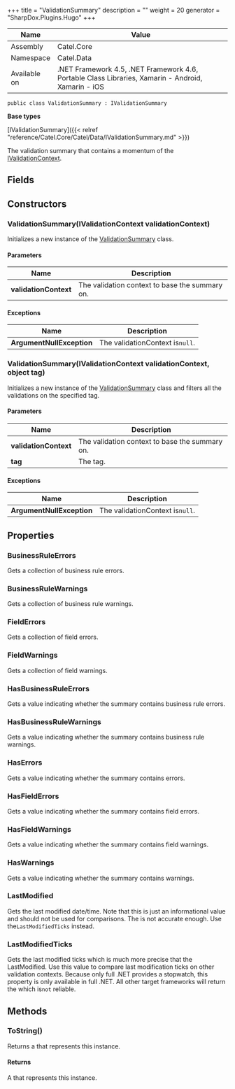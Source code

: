 

+++
title = "ValidationSummary" 
description = ""
weight = 20
generator = "SharpDox.Plugins.Hugo"
+++

Name|Value
---|---
Assembly|Catel.Core
Namespace|Catel.Data
Available on|.NET Framework 4.5, .NET Framework 4.6, Portable Class Libraries, Xamarin - Android, Xamarin - iOS

```
public class ValidationSummary : IValidationSummary
```

**Base types**

[IValidationSummary]({{< relref "reference/Catel.Core/Catel/Data/IValidationSummary.md" >}})

The validation summary that contains a momentum of the [IValidationContext](#).

## Fields

## Constructors

### ValidationSummary(IValidationContext validationContext)

Initializes a new instance of the [ValidationSummary](#) class.

#### Parameters

Name|Description
---|---
**validationContext**|The validation context to base the summary on.

#### Exceptions

Name|Description
---|---
**ArgumentNullException**|The validationContext is`null`.

### ValidationSummary(IValidationContext validationContext, object tag)

Initializes a new instance of the [ValidationSummary](#) class and filters all the validations on the specified tag.

#### Parameters

Name|Description
---|---
**validationContext**|The validation context to base the summary on.
**tag**|The tag.

#### Exceptions

Name|Description
---|---
**ArgumentNullException**|The validationContext is`null`.

## Properties

### BusinessRuleErrors

Gets a collection of business rule errors.

### BusinessRuleWarnings

Gets a collection of business rule warnings.

### FieldErrors

Gets a collection of field errors.

### FieldWarnings

Gets a collection of field warnings.

### HasBusinessRuleErrors

Gets a value indicating whether the summary contains business rule errors.

### HasBusinessRuleWarnings

Gets a value indicating whether the summary contains business rule warnings.

### HasErrors

Gets a value indicating whether the summary contains errors.

### HasFieldErrors

Gets a value indicating whether the summary contains field errors.

### HasFieldWarnings

Gets a value indicating whether the summary contains field warnings.

### HasWarnings

Gets a value indicating whether the summary contains warnings.

### LastModified

Gets the last modified date/time. Note that this is just an informational value and should not be used for comparisons. The is not accurate enough. Use the`LastModifiedTicks` instead.

### LastModifiedTicks

Gets the last modified ticks which is much more precise that the LastModified. Use this value to compare last modification ticks on other validation contexts. Because only full .NET provides a stopwatch, this property is only available in full .NET. All other target frameworks will return the which is`not` reliable.

## Methods

### ToString()

Returns a that represents this instance.

#### Returns

A that represents this instance.

